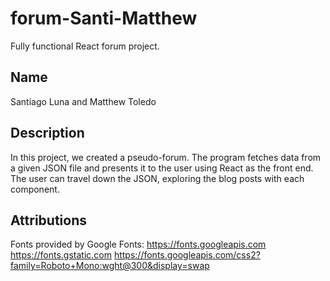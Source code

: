 # forum-Santi-Matthew

Fully functional React forum project.

## Name

Santiago Luna and Matthew Toledo

## Description

In this project, we created a pseudo-forum.
The program fetches data from a given JSON file and presents it to the user using React as the front end.
The user can travel down the JSON, exploring the blog posts with each component.

## Attributions

Fonts provided by Google Fonts:
https://fonts.googleapis.com
https://fonts.gstatic.com
https://fonts.googleapis.com/css2?family=Roboto+Mono:wght@300&display=swap
